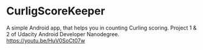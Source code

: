 # CurligScoreKeeper
A simple Android app, that helps you in counting Curling scoring. Project 1 &amp; 2 of Udacity Android Developer Nanodegree.
https://youtu.be/HuV0SoCt07w

